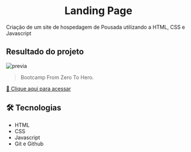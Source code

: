 <h1 align = center> Landing Page </h1>

Criação de um site de hospedagem de Pousada utilizando a HTML, CSS e Javascript

## Resultado do projeto

![previa](https://user-images.githubusercontent.com/79115923/207781507-75a7913a-d0b8-4085-9c6b-5aea4b10d5c9.gif)

> Bootcamp From Zero To Hero.

[🔗 Clique aqui para acessar](https://beatrisantunes.github.io/Site-Pousada-main/)


## 🛠 Tecnologias

- HTML
- CSS
- Javascript
- Git e Github
